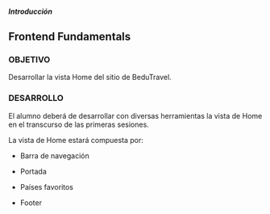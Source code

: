 ##### Introducción
## Frontend Fundamentals

### OBJETIVO

Desarrollar la vista Home del sitio de BeduTravel.

### DESARROLLO

El alumno deberá de desarrollar con diversas herramientas la vista de Home en el transcurso de las primeras sesiones.

La vista de Home estará compuesta por:

- Barra de navegación

- Portada

- Países favoritos

- Footer